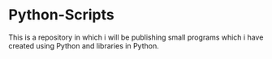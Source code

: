 # Python-Scripts
This is a repository in which i will be publishing small programs which i have created using Python and libraries in Python.

